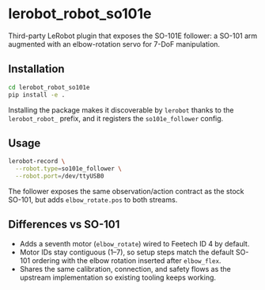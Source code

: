# lerobot_robot_so101e

Third-party LeRobot plugin that exposes the SO-101E follower: a SO-101 arm
augmented with an elbow-rotation servo for 7-DoF manipulation.

## Installation

```bash
cd lerobot_robot_so101e
pip install -e .
```

Installing the package makes it discoverable by `lerobot` thanks to the
`lerobot_robot_` prefix, and it registers the `so101e_follower` config.

## Usage

```bash
lerobot-record \
  --robot.type=so101e_follower \
  --robot.port=/dev/ttyUSB0
```

The follower exposes the same observation/action contract as the stock SO-101,
but adds `elbow_rotate.pos` to both streams.

## Differences vs SO-101

- Adds a seventh motor (`elbow_rotate`) wired to Feetech ID 4 by default.
- Motor IDs stay contiguous (1–7), so setup steps match the default SO-101
  ordering with the elbow rotation inserted after `elbow_flex`.
- Shares the same calibration, connection, and safety flows as the upstream
  implementation so existing tooling keeps working.
